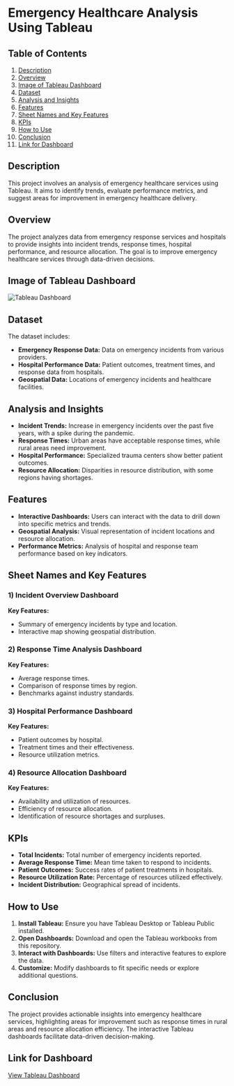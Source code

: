 # Emergency Healthcare Analysis Using Tableau

## Table of Contents
1. [Description](#description)
2. [Overview](#overview)
3. [Image of Tableau Dashboard](#image-of-tableau-dashboard)
4. [Dataset](#dataset)
5. [Analysis and Insights](#analysis-and-insights)
6. [Features](#features)
7. [Sheet Names and Key Features](#sheet-names-and-key-features)
8. [KPIs](#kpis)
9. [How to Use](#how-to-use)
10. [Conclusion](#conclusion)
11. [Link for Dashboard](#link-for-dashboard)

## Description

This project involves an analysis of emergency healthcare services using Tableau. It aims to identify trends, evaluate performance metrics, and suggest areas for improvement in emergency healthcare delivery.

## Overview

The project analyzes data from emergency response services and hospitals to provide insights into incident trends, response times, hospital performance, and resource allocation. The goal is to improve emergency healthcare services through data-driven decisions.

## Image of Tableau Dashboard 

![Tableau Dashboard]((https://github.com/jainam0037/Emergency-Healthcare/blob/main/Dashboard%201%20(1).png?raw=true))

## Dataset

The dataset includes:
- **Emergency Response Data:** Data on emergency incidents from various providers.
- **Hospital Performance Data:** Patient outcomes, treatment times, and response data from hospitals.
- **Geospatial Data:** Locations of emergency incidents and healthcare facilities.

## Analysis and Insights

- **Incident Trends:** Increase in emergency incidents over the past five years, with a spike during the pandemic.
- **Response Times:** Urban areas have acceptable response times, while rural areas need improvement.
- **Hospital Performance:** Specialized trauma centers show better patient outcomes.
- **Resource Allocation:** Disparities in resource distribution, with some regions having shortages.

## Features

- **Interactive Dashboards:** Users can interact with the data to drill down into specific metrics and trends.
- **Geospatial Analysis:** Visual representation of incident locations and resource allocation.
- **Performance Metrics:** Analysis of hospital and response team performance based on key indicators.

## Sheet Names and Key Features

### 1) Incident Overview Dashboard
**Key Features:**
- Summary of emergency incidents by type and location.
- Interactive map showing geospatial distribution.

### 2) Response Time Analysis Dashboard
**Key Features:**
- Average response times.
- Comparison of response times by region.
- Benchmarks against industry standards.

### 3) Hospital Performance Dashboard
**Key Features:**
- Patient outcomes by hospital.
- Treatment times and their effectiveness.
- Resource utilization metrics.

### 4) Resource Allocation Dashboard
**Key Features:**
- Availability and utilization of resources.
- Efficiency of resource allocation.
- Identification of resource shortages and surpluses.

## KPIs

- **Total Incidents:** Total number of emergency incidents reported.
- **Average Response Time:** Mean time taken to respond to incidents.
- **Patient Outcomes:** Success rates of patient treatments in hospitals.
- **Resource Utilization Rate:** Percentage of resources utilized effectively.
- **Incident Distribution:** Geographical spread of incidents.

## How to Use

1. **Install Tableau:** Ensure you have Tableau Desktop or Tableau Public installed.
2. **Open Dashboards:** Download and open the Tableau workbooks from this repository.
3. **Interact with Dashboards:** Use filters and interactive features to explore the data.
4. **Customize:** Modify dashboards to fit specific needs or explore additional questions.

## Conclusion

The project provides actionable insights into emergency healthcare services, highlighting areas for improvement such as response times in rural areas and resource allocation efficiency. The interactive Tableau dashboards facilitate data-driven decision-making.

## Link for Dashboard

[View Tableau Dashboard](https://public.tableau.com/app/profile/jainam5968/viz/EmergencyHealthcare/Dashboard1)
